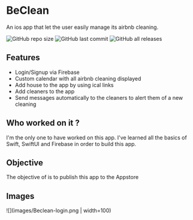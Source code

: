 # BeClean
An ios app that let the user easily manage its airbnb cleaning.

![GitHub repo size](https://img.shields.io/github/repo-size/7ntys/BeClean) ![GitHub last commit](https://img.shields.io/github/last-commit/7ntys/BeClean) ![GitHub all releases](https://img.shields.io/github/downloads/7ntys/BeClean/total)

## Features
- Login/Signup via Firebase
- Custom calendar with all airbnb cleaning displayed
- Add house to the app by using ical links
- Add cleaners to the app
- Send messages automatically to the cleaners to alert them of a new cleaning

## Who worked on it ?

I'm the only one to have worked on this app. I've learned all the basics of Swift, SwiftUI and Firebase in order to build this app.

## Objective

The objective of is to publish this app to the Appstore

## Images

![](images/Beclean-login.png | width=100)
